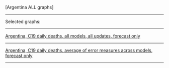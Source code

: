 [Argentina ALL graphs]


***

Selected graphs:

***

[Argentina, C19 daily deaths, all models, all updates, forecast only]()

***

[Argentina, C19 daily deaths, average of error measures across models, forecast only]()

***
